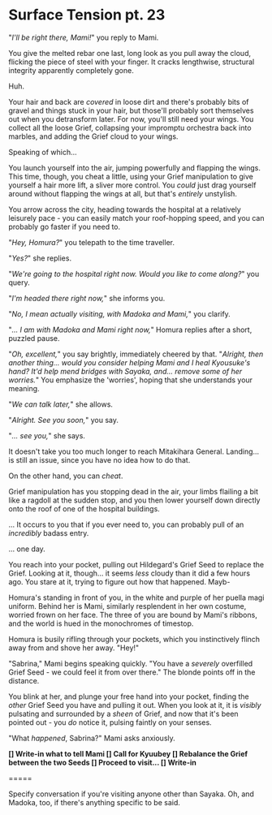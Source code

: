 # Surface Tension pt. 23

"*I'll be right there, Mami!*" you reply to Mami.

You give the melted rebar one last, long look as you pull away the cloud, flicking the piece of steel with your finger. It cracks lengthwise, structural integrity apparently completely gone.

Huh.

Your hair and back are *covered* in loose dirt and there's probably bits of gravel and things stuck in your hair, but those'll probably sort themselves out when you detransform later. For now, you'll still need your wings. You collect all the loose Grief, collapsing your impromptu orchestra back into marbles, and adding the Grief cloud to your wings.

Speaking of which...

You launch yourself into the air, jumping powerfully and flapping the wings. This time, though, you cheat a little, using your Grief manipulation to give yourself a hair more lift, a sliver more control. You *could* just drag yourself around without flapping the wings at all, but that's *entirely* unstylish.

You arrow across the city, heading towards the hospital at a relatively leisurely pace - you can easily match your roof-hopping speed, and you can probably go faster if you need to.

"*Hey, Homura?*" you telepath to the time traveller.

"*Yes?*" she replies.

"*We're going to the hospital right now. Would you like to come along?*" you query.

"*I'm headed there right now,*" she informs you.

"*No, I mean actually visiting, with Madoka and Mami,*" you clarify.

"*... I *am* with Madoka and Mami right now,*" Homura replies after a short, puzzled pause.

"*Oh, excellent,*" you say brightly, immediately cheered by that. "*Alright, then another thing... would you consider helping Mami and I heal Kyousuke's hand? It'd help mend bridges with Sayaka, and... remove some of her worries.*" You emphasize the 'worries', hoping that she understands your meaning.

"*We can talk later,*" she allows.

"*Alright. See you soon,*" you say.

"*... see you,*" she says.

It doesn't take you too much longer to reach Mitakihara General. Landing... is still an issue, since you have no idea how to do that.

On the other hand, you can *cheat*.

Grief manipulation has you stopping dead in the air, your limbs flailing a bit like a ragdoll at the sudden stop, and you then lower yourself down directly onto the roof of one of the hospital buildings.

... It occurs to you that if you ever need to, you can probably pull of an *incredibly* badass entry.

... one day.

You reach into your pocket, pulling out Hildegard's Grief Seed to replace the Grief. Looking at it, though... it seems *less* cloudy than it did a few hours ago. You stare at it, trying to figure out how that happened. Mayb-

Homura's standing in front of you, in the white and purple of her puella magi uniform. Behind her is Mami, similarly resplendent in her own costume, worried frown on her face. The three of you are bound by Mami's ribbons, and the world is hued in the monochromes of timestop.

Homura is busily rifling through your pockets, which you instinctively flinch away from and shove her away. "Hey!"

"Sabrina," Mami begins speaking quickly. "You have a *severely* overfilled Grief Seed - we could feel it from over there." The blonde points off in the distance.

You blink at her, and plunge your free hand into your pocket, finding the *other* Grief Seed you have and pulling it out. When you look at it, it is *visibly* pulsating and surrounded by a *sheen* of Grief, and now that it's been pointed out - you *do* notice it, pulsing faintly on your senses.

"What *happened*, Sabrina?" Mami asks anxiously.

**\[] Write-in what to tell Mami
\[] Call for Kyuubey
\[] Rebalance the Grief between the two Seeds
\[] Proceed to visit...
\[] Write-in**

\=====​

Specify conversation if you're visiting anyone other than Sayaka. Oh, and Madoka, too, if there's anything specific to be said.
